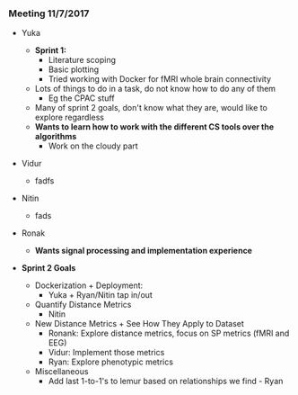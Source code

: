 ### Meeting 11/7/2017

- Yuka
  - **Sprint 1:**
    - Literature scoping
    - Basic plotting
    - Tried working with Docker for fMRI whole brain connectivity
  - Lots of things to do in a task, do not know how to do any of them
    - Eg the CPAC stuff
  - Many of sprint 2 goals, don't know what they are, would like to explore regardless
  - **Wants to learn how to work with the different CS tools over the algorithms**
    - Work on the cloudy part    
- Vidur
  - fadfs
- Nitin
  - fads
- Ronak
  - **Wants signal processing and implementation experience**
  
  
- **Sprint 2 Goals**
  - Dockerization + Deployment:
    - Yuka + Ryan/Nitin tap in/out
  - Quantify Distance Metrics
    - Nitin
  - New Distance Metrics + See How They Apply to Dataset
    - Ronank: Explore distance metrics, focus on SP metrics (fMRI and EEG)
    - Vidur: Implement those metrics
    - Ryan: Explore phenotypic metrics
  - Miscellaneous
    - Add last 1-to-1's to lemur based on relationships we find - Ryan
